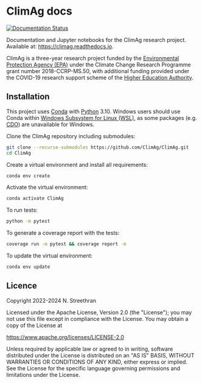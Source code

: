 # ClimAg docs

[![Documentation Status](https://readthedocs.org/projects/climag/badge/?version=latest)](https://climag.readthedocs.io/?badge=latest)

Documentation and Jupyter notebooks for the ClimAg research project.
Available at: <https://climag.readthedocs.io>.

ClimAg is a three-year research project funded by the [Environmental Protection Agency (EPA)](https://www.epa.ie/) under the Climate Change Research Programme grant number 2018-CCRP-MS.50, with additional funding provided under the COVID-19 research support scheme of the [Higher Education Authority](https://hea.ie/).

## Installation

This project uses [Conda](https://docs.conda.io/projects/conda/en/latest/user-guide/install/index.html) with [Python](https://www.python.org/) 3.10.
Windows users should use Conda within [Windows Subsystem for Linux (WSL)](https://learn.microsoft.com/en-us/windows/wsl/install), as some packages (e.g. [CDO](https://code.mpimet.mpg.de/projects/cdo)) are unavailable for Windows.

Clone the ClimAg repository including submodules:

```sh
git clone --recurse-submodules https://github.com/ClimAg/ClimAg.git
cd ClimAg
```

Create a virtual environment and install all requirements:

```sh
conda env create
```

Activate the virtual environment:

```sh
conda activate ClimAg
```

To run tests:

```sh
python -m pytest
```

To generate a coverage report with the tests:

```sh
coverage run -m pytest && coverage report -m
```

To update the virtual environment:

```sh
conda env update
```

## Licence

Copyright 2022-2024 N. Streethran

Licensed under the Apache License, Version 2.0 (the "License");
you may not use this file except in compliance with the License.
You may obtain a copy of the License at

  <https://www.apache.org/licenses/LICENSE-2.0>

Unless required by applicable law or agreed to in writing, software
distributed under the License is distributed on an "AS IS" BASIS,
WITHOUT WARRANTIES OR CONDITIONS OF ANY KIND, either express or implied.
See the License for the specific language governing permissions and
limitations under the License.
